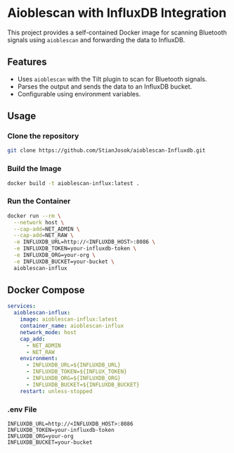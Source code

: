 # Aioblescan with InfluxDB Integration

This project provides a self-contained Docker image for scanning Bluetooth signals using `aioblescan` and forwarding the data to InfluxDB.

## Features
- Uses `aioblescan` with the Tilt plugin to scan for Bluetooth signals.
- Parses the output and sends the data to an InfluxDB bucket.
- Configurable using environment variables.

## Usage
### Clone the repository
```bash
git clone https://github.com/StianJosok/aioblescan-Influxdb.git
```
### Build the Image
```bash
docker build -t aioblescan-influx:latest .
```
### Run the Container
```bash
docker run --rm \
  --network host \
  --cap-add=NET_ADMIN \
  --cap-add=NET_RAW \
  -e INFLUXDB_URL=http://<INFLUXDB_HOST>:8086 \
  -e INFLUXDB_TOKEN=your-influxdb-token \
  -e INFLUXDB_ORG=your-org \
  -e INFLUXDB_BUCKET=your-bucket \
  aioblescan-influx
```
## Docker Compose
```yaml
services:
  aioblescan-influx:
    image: aioblescan-influx:latest
    container_name: aioblescan-influx
    network_mode: host
    cap_add:
      - NET_ADMIN
      - NET_RAW
    environment:
      - INFLUXDB_URL=${INFLUXDB_URL}
      - INFLUXDB_TOKEN=${INFLUX_TOKEN}
      - INFLUXDB_ORG=${INFLUXDB_ORG}
      - INFLUXDB_BUCKET=${INFLUXDB_BUCKET}
    restart: unless-stopped
```

### .env File
```.env
INFLUXDB_URL=http://<INFLUXDB_HOST>:8086
INFLUXDB_TOKEN=your-influxdb-token
INFLUXDB_ORG=your-org
INFLUXDB_BUCKET=your-bucket
```
